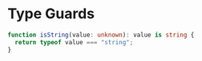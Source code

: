 # Type Guards

```ts
function isString(value: unknown): value is string {
  return typeof value === "string";
}
```
